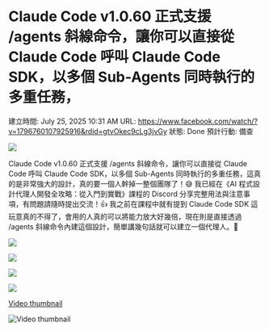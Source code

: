 # Claude Code v1.0.60 正式支援 /agents 斜線命令，讓你可以直接從 Claude Code 呼叫 Claude Code SDK，以多個 Sub-Agents 同時執行的多重任務，

建立時間: July 25, 2025 10:31 AM
URL: https://www.facebook.com/watch/?v=1796760107925916&rdid=gtvOkec9cLg3jvGy
狀態: Done
預計行動: 備查

![](https://scontent-atl3-1.xx.fbcdn.net/v/t15.5256-10/523108998_2541598349552209_6417113296953018544_n.jpg?stp=dst-jpg_s960x960_tt6&_nc_cat=103&ccb=1-7&_nc_sid=50ce42&_nc_ohc=DR2g5KjL2rwQ7kNvwGoXlCt&_nc_oc=AdmGDaOjxsNK1ZRGADNxDMWcUbG_ZsCXGldqqeGVXLaBW4LVs7RK-WUHJ-KQbYWCggQ&_nc_zt=23&_nc_ht=scontent-atl3-1.xx&_nc_gid=W2MKY0FJ1osqreWh4Z3IHQ&oh=00_AfQ9VLEabnc3TJ7RlfeSqF2YcpOTRBp4KODCxGuFJvFP7A&oe=6888CC35)

Claude Code v1.0.60 正式支援 /agents 斜線命令，讓你可以直接從 Claude Code 呼叫 Claude Code SDK，以多個 Sub-Agents 同時執行的多重任務，這真的是非常強大的設計，真的要一個人幹掉一整個團隊了！😅 我已經在《AI 程式設計代理人開發全攻略：從入門到實戰》課程的 Discord 分享完整用法與注意事項，有問題請隨時提出交流！👍 我之前在課程中就有提到 Claude Code SDK 這玩意真的不得了，會用的人真的可以將能力放大好幾倍，現在則是直接透過 /agents 斜線命令內建這個設計，簡單講幾句話就可以建立一個代理人。👑

![](https://scontent-atl3-3.xx.fbcdn.net/v/t15.5256-10/517325821_4006212102952045_4964092759683782944_n.jpg?stp=dst-jpg_s960x960_tt6&_nc_cat=109&ccb=1-7&_nc_sid=c44d43&_nc_ohc=WlSAMFLe7VwQ7kNvwFoB1Lg&_nc_oc=AdkSgeMd_apN6-F7d4FXgQuguaUGG6EqbYVS0GatCvD8_av783jpURs6QIlSJZ0zSlE&_nc_zt=23&_nc_ht=scontent-atl3-3.xx&_nc_gid=W2MKY0FJ1osqreWh4Z3IHQ&oh=00_AfQTVTwlkyelU0Duc7sWn58cheNzV2Uv0U4PAaTssDbxNg&oe=6888C394)

![](https://scontent-atl3-2.xx.fbcdn.net/v/t15.5256-10/506422889_23864540926519915_3115017427304993030_n.jpg?stp=dst-jpg_s960x960_tt6&_nc_cat=111&ccb=1-7&_nc_sid=c44d43&_nc_ohc=r8qTPFAgPlQQ7kNvwH_BoUU&_nc_oc=AdmiFTCc9SFLZvDN8ABRs2NQb7ns_H7OI7x8uUCEFnOGQWXEQSe8TjXOJI3E0A23bOU&_nc_zt=23&_nc_ht=scontent-atl3-2.xx&_nc_gid=W2MKY0FJ1osqreWh4Z3IHQ&oh=00_AfS-A2yVI0FgjcbTMZvHUUyyLPtl0D_ymGhjuar_TdzKZA&oe=6888CE7D)

![](https://scontent-atl3-1.xx.fbcdn.net/v/t15.5256-10/463848161_520078987556174_6585598429993863888_n.jpg?stp=dst-jpg_s960x960_tt6&_nc_cat=103&ccb=1-7&_nc_sid=c44d43&_nc_ohc=XK0pvuxMMc0Q7kNvwHXWOHc&_nc_oc=AdlJPJFy7wbtbU_DwV9r8R6HR54XsS7SeHAMIyMPtZOI-PeL-ngG5l7Xm6qLbnvAr6w&_nc_zt=23&_nc_ht=scontent-atl3-1.xx&_nc_gid=W2MKY0FJ1osqreWh4Z3IHQ&oh=00_AfTHxcttaEE2Q_46M6RPwRza9imOYNvRBLGpujvonB6hYA&oe=6888B294)

![](https://scontent-atl3-2.xx.fbcdn.net/v/t15.5256-10/431717617_1364604904940136_5154680789107154027_n.jpg?stp=dst-jpg_s960x960_tt6&_nc_cat=111&ccb=1-7&_nc_sid=2b839e&_nc_ohc=jTP88gbnttAQ7kNvwFo1zpQ&_nc_oc=AdlcCRP7HsRF9qBr6m_bc8j3OxxPAhtpCnoQg_WHkGEryzitg9Ah099jplk3H_tbmjo&_nc_zt=23&_nc_ht=scontent-atl3-2.xx&_nc_gid=W2MKY0FJ1osqreWh4Z3IHQ&oh=00_AfT1LQDfiKJ41PQy2lGnuZZ2mSSYhg2E_wDLJli2RgzHsA&oe=6888AE27)

[Video thumbnail](https://www.facebook.com/100064322940906/videos/1003371718539149/?__so__=permalink&__cft__[0]=AZVTO-1kOnECNCTj5iys4d_90Vs89qBi7gmPOrLmJZU_iGwlx3AfV8ii9JGzMVz6QY_vmLQIkPRLv8mgaK8kb7YnMSKk9Zk8SAYNnOfO8s0CFLl9aDluab3xXAEflTJQbLMGd5srxpysyd9ol53rdHsoAYWMPcyPxGOQzr5JwNEs6w)

![Video thumbnail](https://scontent-atl3-3.xx.fbcdn.net/v/t15.5256-10/518189301_2170487546804145_84508013526137465_n.jpg?stp=dst-jpg_s640x640_tt6&_nc_cat=109&ccb=1-7&_nc_sid=282d23&_nc_ohc=4ByCWXWkQo8Q7kNvwEsXSaW&_nc_oc=Adl3Dh2ZUNhzjdPvRZXoYTDcUZK1Mw3nrrJtyfwWui9fDoM6i4IaqBbTXwaQqPftGg8&_nc_zt=23&_nc_ht=scontent-atl3-3.xx&_nc_gid=W2MKY0FJ1osqreWh4Z3IHQ&oh=00_AfRIzCxIv42AV2v9iHL1h1Wt0YJJ7-NVDW_cBrnh3aXhbw&oe=6888A77F)